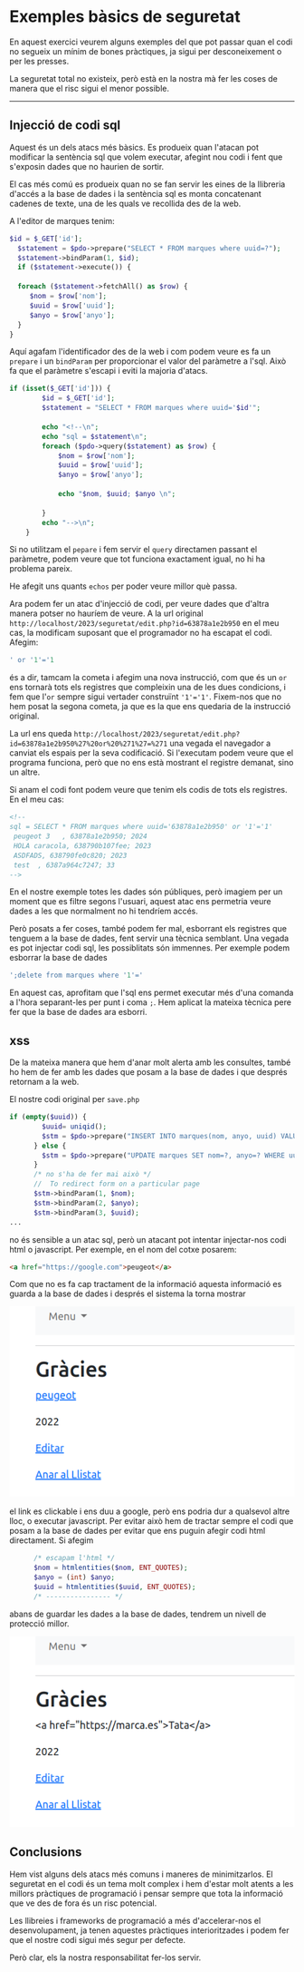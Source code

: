 # Exemples bàsics de seguretat

En aquest exercici veurem alguns exemples del que pot passar quan el codi no segueix un mínim de bones pràctiques, ja sigui per desconeixement o per les presses.

La seguretat total no existeix, però està en la nostra mà fer les coses de manera que el risc sigui el menor possible.

---

## Injecció de codi sql

Aquest és un dels atacs més bàsics. Es produeix quan l'atacan pot modificar la sentència sql que volem executar, afegint nou codi i fent que s'exposin dades que no haurien de sortir.

El cas més comú es produeix quan no se fan servir les eines de la llibreria d'accés a la base de dades i la sentència sql es monta concatenant cadenes de texte, una de les quals ve recollida des de la web.

A l'editor de marques tenim:

```php
$id = $_GET['id'];
  $statement = $pdo->prepare("SELECT * FROM marques where uuid=?");
  $statement->bindParam(1, $id);
  if ($statement->execute()) {

  foreach ($statement->fetchAll() as $row) {
     $nom = $row['nom'];
     $uuid = $row['uuid'];
     $anyo = $row['anyo'];
  }
}
```

Aquí agafam l'identificador des de la web i com podem veure es fa un `prepare` i  un `bindParam` per proporcionar el valor del paràmetre a l'sql. Això fa que el paràmetre s'escapi i eviti la majoria d'atacs.

```php
if (isset($_GET['id'])) {
        $id = $_GET['id'];
        $statement = "SELECT * FROM marques where uuid='$id'";
        
        echo "<!--\n";
        echo "sql = $statement\n";
        foreach ($pdo->query($statement) as $row) {
            $nom = $row['nom'];
            $uuid = $row['uuid'];
            $anyo = $row['anyo'];
            
            echo "$nom, $uuid; $anyo \n";
            
        }
        echo "-->\n";
    }
```

Si no utilitzam el `pepare` i fem servir el `query` directamen passant el paràmetre, podem veure que tot funciona exactament igual, no hi ha problema pareix.

He afegit uns quants `echos` per poder veure millor què passa.

Ara podem fer un atac d'injecció de codi, per veure dades que d'altra manera potser no hauríem de veure.
A la url original `http://localhost/2023/seguretat/edit.php?id=63878a1e2b950` en el meu cas, la modificam suposant que el programador no ha escapat el codi. Afegim:

```sql
' or '1'='1
```

és a dir, tamcam la cometa i afegim una nova instrucció, com que és un `or` ens tornarà tots els registres que compleixin una de les dues condicions, i fem que l'`or` sempre sigui vertader construïnt `'1'='1'`. Fixem-nos que no hem posat la segona cometa, ja que es la que ens quedaria de la instrucció original.

La url ens queda `http://localhost/2023/seguretat/edit.php?id=63878a1e2b950%27%20or%20%271%27=%271` una vegada el navegador a canviat els espais per la seva codificació. Si l'executam podem veure que el programa funciona, però que no ens està mostrant el registre demanat, sino un altre.

Si anam el codi font podem veure que tenim els codis de tots els registres. En el meu cas:

```html
<!--
sql = SELECT * FROM marques where uuid='63878a1e2b950' or '1'='1'
 peugeot 3   , 63878a1e2b950; 2024 
 HOLA caracola, 638790b107fee; 2023 
 ASDFADS, 638790fe0c820; 2023 
 test  , 6387a964c7247; 33 
-->
```

En el nostre exemple totes les dades són públiques, però imagiem per un moment que es filtre segons l'usuari, aquest atac ens permetria veure dades a les que normalment no hi tendríem accés.

Però posats a fer coses, també podem fer mal, esborrant els registres que tenguem a la base de dades, fent servir una tècnica semblant. Una vegada es pot injectar codi sql, les possiblitats són immennes.
Per exemple podem esborrar la base de dades

```sql
';delete from marques where '1'='
```

En aquest cas, aprofitam que l'sql ens permet executar més d'una comanda a l'hora separant-les per punt i coma  `;`. Hem aplicat la mateixa tècnica pere fer que la base de dades ara esborri.

## xss

De la mateixa manera que hem d'anar molt alerta amb les consultes, també ho hem de fer amb les dades que posam a la base de dades i que després retornam a la web.

El nostre codi original per `save.php` 

```php
if (empty($uuid)) {
        $uuid= uniqid();
        $stm = $pdo->prepare("INSERT INTO marques(nom, anyo, uuid) VALUES (?, ?, ?)");
      } else {
        $stm = $pdo->prepare("UPDATE marques SET nom=?, anyo=? WHERE uuid=?");
      }
      /* no s'ha de fer mai això */
      //  To redirect form on a particular page
      $stm->bindParam(1, $nom);
      $stm->bindParam(2, $anyo);
      $stm->bindParam(3, $uuid);
...
```

no és sensible a un atac sql, però un atacant pot intentar injectar-nos codi html o javascript. Per exemple, en el nom del cotxe posarem:

```html
<a href="https://google.com">peugeot</a>
```

Com que no es fa cap tractament de la informació aquesta informació es guarda a la base de dades i després el sistema la torna mostrar

![imatge de pantalla amb link](peugeot.png)

el link es clickable i ens duu a google, però ens podria dur a qualsevol altre lloc, o executar javascript. Per evitar això hem de tractar sempre el codi que posam a la base de dades per evitar que ens puguin afegir codi html directament. Si afegim

```php
      /* escapam l'html */
      $nom = htmlentities($nom, ENT_QUOTES);
      $anyo = (int) $anyo;
      $uuid = htmlentities($uuid, ENT_QUOTES);
      /* ---------------- */
```

abans de guardar les dades a la base de dades, tendrem un nivell de protecció millor.

![imatges escapant html](tata.png)

## Conclusions

Hem vist alguns dels atacs més comuns i maneres de minimitzarlos. El seguretat en el codi és un tema molt complex i hem d'estar molt atents a les millors pràctiques de programació i pensar sempre que tota la informació que ve des de fora és un risc potencial.

Les llibreies i frameworks de programació a més d'accelerar-nos el desenvolupament, ja tenen aquestes pràctiques interioritzades i podem fer que el nostre codi sigui més segur per defecte.

Però clar, els la nostra responsabilitat fer-los servir.